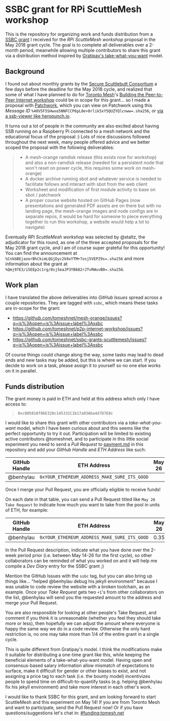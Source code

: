 # SSBC grant for RPi ScuttleMesh workshop

This is the repository for organizing work and funds distribution from a [SSBC grant](https://github.com/ssbc/grants-process/blob/master/grants.md) I received for the _RPi ScuttleMesh workshop_ proposal in the May 2018 grant cycle. The goal is to complete all deliverables over a 2-month period, meanwhile allowing multiple contributors to share this grant via a distribution method inspired by [Gratipay's take-what-you-want](https://opensource.com/open-organization/16/7/compensating-employees-letting-them-take-what-they-want) model.

## Background

I found out about monthly grants by the [Secure Scuttlebutt Consortium](https://github.com/ssbc) a few days before the deadline for the May 2018 cycle, and realized that some of what I have planned to do for [Toronto Mesh](https://tomesh.net)'s [Building the Peer-to-Peer Internet workshop](https://github.com/tomeshnet/p2p-internet-workshop/) could be in scope for this grant... so I made a proposal with [Patchwork](https://github.com/ssbc/patchwork), which you can view on Patchwork using this _Message ID_ `%40V5F5SHwxe5NNFCCP6pL0e+8rlik5xY5QUZYQlcnww=.sha256`, or [via a ssb-viewer like heropunch.io](https://viewer.heropunch.io/%40V5F5SHwxe5NNFCCP6pL0e+8rlik5xY5QUZYQlcnww=.sha256).

It turns out a lot of people in the community are also excited about having SSB running on a Raspberry Pi connected to a mesh network and the educational focus of the proposal :) Lots of nice discussions followed throughout the next week, many people offered advice and we better scoped the proposal with the following deliverables:

>* A mesh-orange ramdisk release (this exists now for workshop) and also a non-ramdisk release (needed for a persistent node that won't reset on power cycle, this requires some work on mesh-orange)
>* A docker archive running sbot and whatever service is needed to facilitate follows and interact with sbot from the web client
>* Worksheet and modification of first module activity to base on sbot / patchwork
>* A proper course website hosted on GitHub Pages (now presentations and generated PDF assets are on there but with no landing page, the mesh-orange images and node configs are in separate repos, it would be hard for someone to piece everything together to run this workshop, a website would help a lot to navigate)

Eventually _RPi ScuttleMesh workshop_ was selected by @staltz, the adjudicator for this round, as one of the three accepted proposals for the May 2018 grant cycle, and I am of course super grateful for this opportunity! You can find the announcement at `%CnkbBEjaoorBhCkimLQGjDyc2k9xYTM+7osj5VEPZ9s=.sha256` and more information about the grant at `%Qmj97E3/i5EEp2c1rg/0sj5eaJP3YB682rJTvRWuvB0=.sha256`.

## Work plan

I have translated the above deliverables into _GitHub Issues_ spread across a couple repositories. They are tagged with `ssbc`, which means these tasks are in-scope for the grant:

* https://github.com/tomeshnet/mesh-orange/issues?q=is%3Aopen+is%3Aissue+label%3Assbc
* https://github.com/tomeshnet/p2p-internet-workshop/issues?q=is%3Aopen+is%3Aissue+label%3Assbc
* https://github.com/tomeshnet/ssbc-grants-scuttlemesh/issues?q=is%3Aopen+is%3Aissue+label%3Assbc

Of course things could change along the way, some tasks may lead to dead ends and new tasks may be added, but this is where we can start. If you decide to work on a task, please assign it to yourself so no one else works on it in parallel.

## Funds distribution

The grant money is paid in ETH and held at this address which only I have access to:

>`0xc005018f06E328c145331C1b17a03Aba4d7D7E8c`

I would like to share this grant with other contributors via a _take-what-you-want_ model, which I have been curious about and this seems like the perfect opportunity to try it out. Participation will be limited to existing active contributors @tomeshnet, and to participate in this little social experiment you need to send a _Pull Request_ to [payment.md](payment.md) in this repository and add your _GitHub Handle_ and _ETH Address_ like such:

| GitHub Handle | ETH Address                                  | May 26 | Jun 9 | Jun 23 | Jul 7 |
|:-------------:|:--------------------------------------------:|:------:|:-----:|:------:|:-----:|
| @benhylau     | `0xYOUR_ETHEREUM_ADDRESS_MAKE_SURE_ITS_GOOD` |        |       |        |       |

Once I merge your Pull Request, you are officially eligible to receive funds!

On each date in that table, you can send a Pull Request titled like `May 26 Take Request` to indicate how much you want to take from the pool in units of ETH, for example:

| GitHub Handle | ETH Address                                  | May 26 | Jun 9 | Jun 23 | Jul 7 |
|:-------------:|:--------------------------------------------:|:------:|:-----:|:------:|:-----:|
| @benhylau     | `0xYOUR_ETHEREUM_ADDRESS_MAKE_SURE_ITS_GOOD` | 0.35   |       |        |       |

In the Pull Request description, indicate what you have done over the 2-week period prior (i.e. between May 14-26 for the first cycle), so other collaborators can be reminded of what you worked on and it will help me compile a _Dev Diary_ entry for the SSBC grant ;)

Mention the GitHub Issues with the `ssbc` tag, but you can also bring up things like... "helped @benhylau debug his jekyll environment" because I was unable to code review the website with a broken toolchain, as an example. Once your _Take Request_ gets two `+1`'s from other collaborators on the list, @benhylau will send you the requested amount to the address and merge your Pull Request.

You are also responsible for looking at other people's Take Request, and comment if you think it is unreasonable (whether you feel they should take more or less), then hopefully we can adjust the amount where everyone is happy the same way we do in a code review. Otherwise the only hard restriction is, no one may take more than 1/4 of the entire grant in a single cycle.

This is quite different from Gratipay's model. I think the modifications make it suitable for distributing a one-time grant like this, while keeping the beneficial elements of a take-what-you-want model. Having open and consensus-based salary information allow mismatch of expectations to surface, make it difficult for gender or other biases to exist, and not assigning a price tag to each task (i.e. the bounty model) incentivizes people to spend time on difficult-to-quantify tasks (e.g. helping @benhylau fix his jekyll environment) and take more interest in each other's work.

I would like to thank SSBC for this grant, and am looking forward to start ScuttleMesh and this experiment on May 14! If you are from Toronto Mesh and want to participate, send the Pull Request now! Or if you have questions/suggestions let's chat in: [#funding:tomesh.net](https://chat.tomesh.net/#/room/#funding:tomesh.net)
